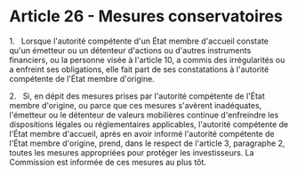 # Article 26 - Mesures conservatoires


1.   Lorsque l'autorité compétente d'un État membre d'accueil constate qu'un émetteur ou un détenteur d'actions ou d'autres instruments financiers, ou la personne visée à l'article 10, a commis des irrégularités ou a enfreint ses obligations, elle fait part de ses constatations à l'autorité compétente de l'État membre d'origine.

2.   Si, en dépit des mesures prises par l'autorité compétente de l'État membre d'origine, ou parce que ces mesures s'avèrent inadéquates, l'émetteur ou le détenteur de valeurs mobilières continue d'enfreindre les dispositions légales ou réglementaires applicables, l'autorité compétente de l'État membre d'accueil, après en avoir informé l'autorité compétente de l'État membre d'origine, prend, dans le respect de l'article 3, paragraphe 2, toutes les mesures appropriées pour protéger les investisseurs. La Commission est informée de ces mesures au plus tôt.
